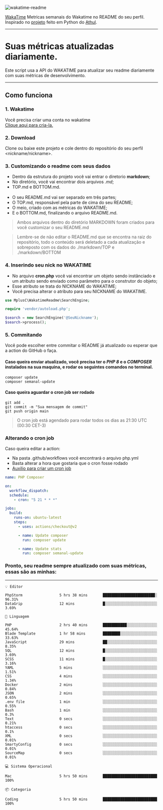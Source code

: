 ![wakatime-readme](https://socialify.git.ci/bymatheus/wakatime-readme/image?description=1&descriptionEditable=M%C3%A9tricas%20semanais%20do%20Wakatime%20no%20seu%20README%20de%20perfil.&font=KoHo&forks=1&language=1&owner=1&pattern=Signal&stargazers=1&theme=Dark)

[WakaTime](https://wakatime.com) Metricas semanais do Wakatime no README do seu perfil. <br>
Inspirado no [projeto](https://github.com/athul/waka-readme) feito em Python do [Athul](https://github.com/athul).
___

# Suas métricas atualizadas diariamente.
Este script usa a API do WAKATIME para atualizar seu readme diariamente com suas métricas de desenvolvimento.

___

## Como funciona

### 1. Wakatime
Você precisa criar uma conta no wakatime <br>
[Clique aqui para cria-la.](https://wakatime.com) 

### 2. Download
Clone ou baixe este projeto e cole dentro do repositório do seu perfil <nickname/nickname>.

### 3. Customizando o readme com seus dados
- Dentro da estrutura do projeto você vai entrar o diretorio **markdown**;  
- No diretório, você vai encontrar dois arquivos *.md*;
- TOP.md e BOTTOM.md.
<br><br>
- O seu README.md vai ser separado em três partes; 
- O TOP.md, responsável pela parte de cima do seu README;
- O meio, criado com as métricas do WAKATIME;
- E o BOTTOM.md, finalizando o arquivo README.md.<br>

> Ambos arquivos dentro do diretório MARKDOWN foram criados para você customizar o seu README.md

> Lembre-se de não editar o README.md que se encontra na raiz do repositório, todo o conteúdo será deletado a cada atualização e sobreposto com os dados do ./markdown/TOP e ./markdown/BOTTOM

### 4. Inserindo seu nick no WAKATIME
- No arquivo **cron.php** você vai encontrar um objeto sendo instânciado e um atributo sendo enviado como parâmetro para o construtor do objeto;
- Esse atributo se trata do NICKNAME do WAKATIME;
- Você precisa alterar o atributo para seu NICKNAME do WAKATIME.

```php
use MplusC\WakatimeReadme\SearchEngine;

require 'vendor/autoload.php';

$search = new SearchEngine('@SeuNickname');
$search->process();
```

### 5. Commitando
Você pode escolher entre commitar o README já atualizado ou esperar que a action do GitHub o faça. <br>

#### Caso queira enviar atualizado, você precisa ter o *PHP 8* e o *COMPOSER* instalados na sua maquina, e rodar os seguintes comandos no terminal.
```composer
composer update
composer semanal-update 
```

#### Caso queira aguardar o cron job ser rodado 
```git 
git add .
git commit -m "Sua mensagem de commit"
git push origin main
```

>O cron job está agendado para rodar todos os dias as 21:30 UTC (00:30 CET-3) 

### Alterando o cron job
Caso queira editar a action:

- Na pasta .github/workflows você encontrará o arquivo php.yml
- Basta alterar a hora que gostaria que o cron fosse rodado
- [Auxilio para criar um cron job](https://crontab.guru)

```yml
name: PHP Composer

on:
  workflow_dispatch:
  schedule:
    - cron: "5 21 * * *"

jobs:
  build:
    runs-on: ubuntu-latest
    steps:
      - uses: actions/checkout@v2

      - name: Update composer
        run: composer update

      - name: Update stats
        run: composer semanal-update
```

### Pronto, seu readme sempre atualizado com suas métricas, essas são as minhas:

___
```text
💡 Editor

PhpStorm                 5 hrs 38 mins       ████████████████████████░     96.31%
DataGrip                 12 mins             █░░░░░░░░░░░░░░░░░░░░░░░░      3.69%
```
```text
💬 Linguagem

PHP                      2 hrs 40 mins       ███████████░░░░░░░░░░░░░░     45.64%
Blade Template           1 hr 58 mins        ████████░░░░░░░░░░░░░░░░░     33.63%
JavaScript               29 mins             ██░░░░░░░░░░░░░░░░░░░░░░░      8.35%
SQL                      12 mins             █░░░░░░░░░░░░░░░░░░░░░░░░      3.69%
SCSS                     11 mins             █░░░░░░░░░░░░░░░░░░░░░░░░      3.16%
YAML                     5 mins              ░░░░░░░░░░░░░░░░░░░░░░░░░      1.51%
CSS                      4 mins              ░░░░░░░░░░░░░░░░░░░░░░░░░      1.34%
Docker                   2 mins              ░░░░░░░░░░░░░░░░░░░░░░░░░      0.84%
JSON                     2 mins              ░░░░░░░░░░░░░░░░░░░░░░░░░      0.65%
.env file                1 min               ░░░░░░░░░░░░░░░░░░░░░░░░░      0.55%
Bash                     1 min               ░░░░░░░░░░░░░░░░░░░░░░░░░       0.3%
Text                     0 secs              ░░░░░░░░░░░░░░░░░░░░░░░░░      0.21%
htaccess                 0 secs              ░░░░░░░░░░░░░░░░░░░░░░░░░       0.1%
XML                      0 secs              ░░░░░░░░░░░░░░░░░░░░░░░░░      0.01%
SmartyConfig             0 secs              ░░░░░░░░░░░░░░░░░░░░░░░░░      0.01%
SourceMap                0 secs              ░░░░░░░░░░░░░░░░░░░░░░░░░      0.01%
```
```text
💻 Sistema Operacional

Mac                      5 hrs 50 mins       █████████████████████████       100%
```
```text
📦 Categoria

Coding                   5 hrs 50 mins       █████████████████████████       100%
```
